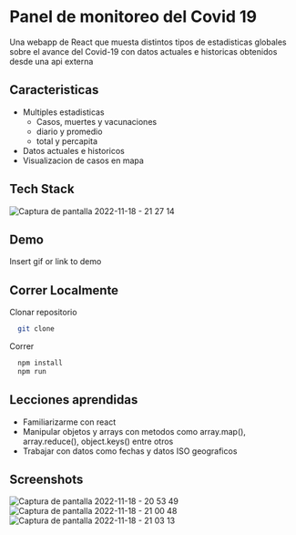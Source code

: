 
# Panel de monitoreo del Covid 19

Una webapp de React que muesta distintos tipos de estadisticas globales sobre el avance del Covid-19 con datos actuales e historicas obtenidos desde una api externa
## Caracteristicas

- Multiples estadisticas
    - Casos, muertes y vacunaciones
    - diario y promedio
    - total y percapita 
- Datos actuales e historicos
- Visualizacion de casos en mapa

## Tech Stack
![Captura de pantalla 2022-11-18 - 21 27 14](https://user-images.githubusercontent.com/76258273/202858594-c7867557-0f56-4f74-8010-4a2f5e0b606e.png)

## Demo

Insert gif or link to demo


## Correr Localmente

Clonar repositorio
```bash
  git clone 
```

Correr
```bash
  npm install
  npm run
```

## Lecciones aprendidas

- Familiarizarme con react
- Manipular objetos y arrays con metodos como array.map(), array.reduce(), object.keys() entre otros
- Trabajar con datos como fechas y datos ISO geograficos

## Screenshots
![Captura de pantalla 2022-11-18 - 20 53 49](https://user-images.githubusercontent.com/76258273/202858610-8983c40c-ed86-4b20-8cac-58f7c0501365.png)
![Captura de pantalla 2022-11-18 - 21 00 48](https://user-images.githubusercontent.com/76258273/202858617-ddc95f11-6d34-4e43-803f-5f727f90c9af.png)
![Captura de pantalla 2022-11-18 - 21 03 13](https://user-images.githubusercontent.com/76258273/202858624-c18ce846-386c-434d-b1e9-c31196b486d2.png)
